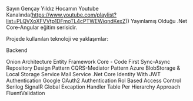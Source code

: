 
Sayın Gençay Yıldız Hocamın Youtube Kanalında(https://www.youtube.com/playlist?list=PLQVXoXFVVtp1DFmoTL4cPTWEWiqndKexZ)) Yayınlamış Olduğu .Net Core-Angular eğitim serisidir.

Projede kullanılan teknoloji ve yaklaşımlar:

Backend

Onion Architecture
Entity Framework Core - Code First
Sync-Async Repository Design Pattern
CQRS-Mediator Pattern
Azure BlobStorage & Local Storage Service
Mail Service
.Net Core Identity With JWT Authentication
Google  OAuth2 Authentication
Rol Based Access Control
Serilog
SignalR
Global Excaption Handler
Table Per Hierarchy Approach
FluentValidation
